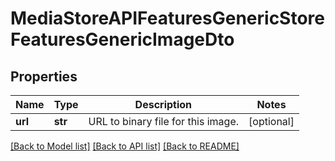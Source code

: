 # MediaStoreAPIFeaturesGenericStoreFeaturesGenericImageDto

## Properties
Name | Type | Description | Notes
------------ | ------------- | ------------- | -------------
**url** | **str** | URL to binary file for this image. | [optional] 

[[Back to Model list]](../README.md#documentation-for-models) [[Back to API list]](../README.md#documentation-for-api-endpoints) [[Back to README]](../README.md)

